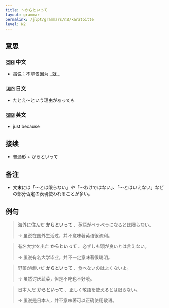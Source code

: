 ```yaml
---
title: 〜からといって
layout: grammar
permalink: /jlpt/grammars/n2/karatoitte
level: N2
---
```


## 意思

### 🇨🇳 中文

- 虽说；不能仅因为…就…

### 🇯🇵 日文

- たとえ〜という理由があっても

### 🇬🇧 英文

- just because

## 接续

- 普通形 + からといって

## 备注

- 文末には「〜とは限らない」や「〜わけではない」、「〜とはいえない」などの部分否定の表現使われることが多い。

## 例句

> 海外に住んだ **からといって** 、英語がペラペラになるとは限らない。
>
> → 虽说在国外生活过，并不意味著英语很流利。

> 有名大学を出た **からといって** 、必ずしも頭が良いとは言えない。
>
> → 虽说有名大学毕业，并不一定意味著很聪明。

> 野菜が嫌いだ **からといって** 、食べないのはよくないよ。
>
> → 虽然讨厌蔬菜，但是不吃也不好哦。

> 日本人だ **からといって** 、正しく敬語を使えるとは限らない。
>
> → 虽说是日本人，并不意味著可以正确使用敬语。

